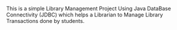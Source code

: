 This is a simple Library Management Project Using Java DataBase Connectivity  (JDBC) which helps a Librarian to Manage Library Transactions done by students.
